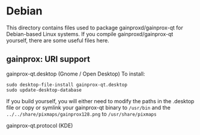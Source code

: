 
Debian
====================
This directory contains files used to package gainproxd/gainprox-qt
for Debian-based Linux systems. If you compile gainproxd/gainprox-qt yourself, there are some useful files here.

## gainprox: URI support ##


gainprox-qt.desktop  (Gnome / Open Desktop)
To install:

	sudo desktop-file-install gainprox-qt.desktop
	sudo update-desktop-database

If you build yourself, you will either need to modify the paths in
the .desktop file or copy or symlink your gainprox-qt binary to `/usr/bin`
and the `../../share/pixmaps/gainprox128.png` to `/usr/share/pixmaps`

gainprox-qt.protocol (KDE)

